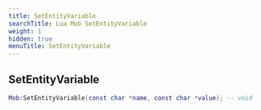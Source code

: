 ```yaml
---
title: SetEntityVariable
searchTitle: Lua Mob SetEntityVariable
weight: 1
hidden: true
menuTitle: SetEntityVariable
---
```

## SetEntityVariable
```lua
Mob:SetEntityVariable(const char *name, const char *value); -- void
```